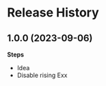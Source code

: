 Release History
===============

1.0.0 (2023-09-06)
-------------------

**Steps**

- Idea
- Disable rising Exx 


